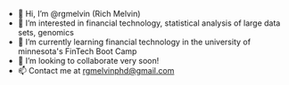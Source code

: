 - 👋 Hi, I’m @rgmelvin (Rich Melvin)
- 👀 I’m interested in financial technology, statistical analysis of large data sets, genomics
- 🌱 I’m currently learning financial technology in the university of minnesota's FinTech Boot Camp
- 💞️ I’m looking to collaborate very soon!
- 📫 Contact me at rgmelvinphd@gmail.com

<!---
rgmelvin/rgmelvin is a ✨ special ✨ repository because its `README.md` (this file) appears on your GitHub profile.
You can click the Preview link to take a look at your changes.
--->
